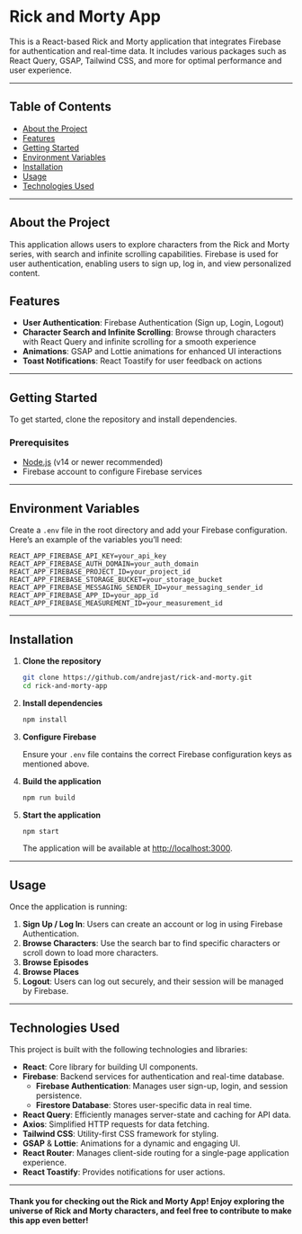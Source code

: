# Rick and Morty App

This is a React-based Rick and Morty application that integrates Firebase for authentication and real-time data. It includes various packages such as React Query, GSAP, Tailwind CSS, and more for optimal performance and user experience.

---

## Table of Contents

- [About the Project](#about-the-project)
- [Features](#features)
- [Getting Started](#getting-started)
- [Environment Variables](#environment-variables)
- [Installation](#installation)
- [Usage](#usage)
- [Technologies Used](#technologies-used)

---

## About the Project

This application allows users to explore characters from the Rick and Morty series, with search and infinite scrolling capabilities. Firebase is used for user authentication, enabling users to sign up, log in, and view personalized content.

## Features

- **User Authentication**: Firebase Authentication (Sign up, Login, Logout)
- **Character Search and Infinite Scrolling**: Browse through characters with React Query and infinite scrolling for a smooth experience
- **Animations**: GSAP and Lottie animations for enhanced UI interactions
- **Toast Notifications**: React Toastify for user feedback on actions

---

## Getting Started

To get started, clone the repository and install dependencies.

### Prerequisites

- [Node.js](https://nodejs.org/) (v14 or newer recommended)
- Firebase account to configure Firebase services

---

## Environment Variables

Create a `.env` file in the root directory and add your Firebase configuration. Here’s an example of the variables you’ll need:

```
REACT_APP_FIREBASE_API_KEY=your_api_key
REACT_APP_FIREBASE_AUTH_DOMAIN=your_auth_domain
REACT_APP_FIREBASE_PROJECT_ID=your_project_id
REACT_APP_FIREBASE_STORAGE_BUCKET=your_storage_bucket
REACT_APP_FIREBASE_MESSAGING_SENDER_ID=your_messaging_sender_id
REACT_APP_FIREBASE_APP_ID=your_app_id
REACT_APP_FIREBASE_MEASUREMENT_ID=your_measurement_id

```

---

## Installation

1. **Clone the repository**

   ```bash
   git clone https://github.com/andrejast/rick-and-morty.git
   cd rick-and-morty-app
   ```

2. **Install dependencies**

   ```bash
   npm install
   ```

3. **Configure Firebase**

   Ensure your `.env` file contains the correct Firebase configuration keys as mentioned above.

4. **Build the application**

   ```bash
   npm run build
   ```

5. **Start the application**

   ```bash
   npm start
   ```

   The application will be available at [http://localhost:3000](http://localhost:3000).

---

## Usage

Once the application is running:

1. **Sign Up / Log In**: Users can create an account or log in using Firebase Authentication.
2. **Browse Characters**: Use the search bar to find specific characters or scroll down to load more characters.
3. **Browse Episodes**
4. **Browse Places**
5. **Logout**: Users can log out securely, and their session will be managed by Firebase.

---

## Technologies Used

This project is built with the following technologies and libraries:

- **React**: Core library for building UI components.
- **Firebase**: Backend services for authentication and real-time database.
  - **Firebase Authentication**: Manages user sign-up, login, and session persistence.
  - **Firestore Database**: Stores user-specific data in real time.
- **React Query**: Efficiently manages server-state and caching for API data.
- **Axios**: Simplified HTTP requests for data fetching.
- **Tailwind CSS**: Utility-first CSS framework for styling.
- **GSAP** & **Lottie**: Animations for a dynamic and engaging UI.
- **React Router**: Manages client-side routing for a single-page application experience.
- **React Toastify**: Provides notifications for user actions.

---

#### Thank you for checking out the Rick and Morty App! Enjoy exploring the universe of Rick and Morty characters, and feel free to contribute to make this app even better!
